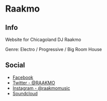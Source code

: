 # Raakmo

## Info

Website for Chicagoland DJ Raakmo

Genre: Electro / Progressive / Big Room House

## Social

* [Facebook](https://www.facebook.com/raakmo)
* [Twitter - @RAAKMO](https://twitter.com/RAAKMO)
* [Instagram - @raakmomusic](https://www.instagram.com/raakmomusic/)
* [Soundcloud](https://www.instagram.com/raakmomusic/)
